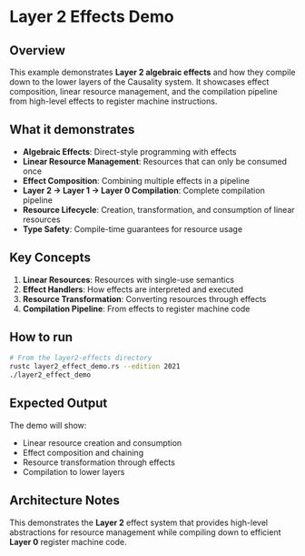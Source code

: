 # Layer 2 Effects Demo

## Overview

This example demonstrates **Layer 2 algebraic effects** and how they compile down to the lower layers of the Causality system. It showcases effect composition, linear resource management, and the compilation pipeline from high-level effects to register machine instructions.

## What it demonstrates

- **Algebraic Effects**: Direct-style programming with effects
- **Linear Resource Management**: Resources that can only be consumed once
- **Effect Composition**: Combining multiple effects in a pipeline
- **Layer 2 → Layer 1 → Layer 0 Compilation**: Complete compilation pipeline
- **Resource Lifecycle**: Creation, transformation, and consumption of linear resources
- **Type Safety**: Compile-time guarantees for resource usage

## Key Concepts

1. **Linear Resources**: Resources with single-use semantics
2. **Effect Handlers**: How effects are interpreted and executed
3. **Resource Transformation**: Converting resources through effects
4. **Compilation Pipeline**: From effects to register machine code

## How to run

```bash
# From the layer2-effects directory
rustc layer2_effect_demo.rs --edition 2021
./layer2_effect_demo
```

## Expected Output

The demo will show:
- Linear resource creation and consumption
- Effect composition and chaining
- Resource transformation through effects
- Compilation to lower layers

## Architecture Notes

This demonstrates the **Layer 2** effect system that provides high-level abstractions for resource management while compiling down to efficient **Layer 0** register machine code.
